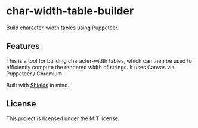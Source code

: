 # char-width-table-builder

Build character-width tables using Puppeteer.

## Features

This is a tool for building character-width tables, which can then be used to
efficiently compute the rendered width of strings. It uses Canvas via Puppeteer
/ Chromium.

Built with [Shields][] in mind.

[shields]: https://github.com/badges/shields/

## License

This project is licensed under the MIT license.
